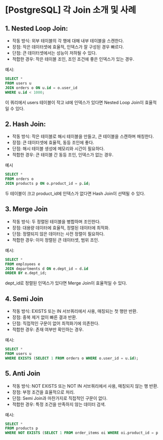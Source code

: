 # [PostgreSQL] 각 Join 소개 및 사례


## 1. Nested Loop Join:

- 작동 방식: 외부 테이블의 각 행에 대해 내부 테이블을 스캔한다.
- 장점: 작은 데이터셋에 효율적, 인덱스가 잘 구성된 경우 빠르다.
- 단점: 큰 데이터셋에서는 성능이 저하될 수 있다.
- 적합한 경우: 작은 테이블 조인, 조인 조건에 좋은 인덱스가 있는 경우.
   
예시:
```sql
SELECT * 
FROM users u 
JOIN orders o ON u.id = o.user_id 
WHERE u.id < 1000;
```

이 쿼리에서 users 테이블이 작고 id에 인덱스가 있다면 Nested Loop Join이 효율적일 수 있다.

## 2. Hash Join:

- 작동 방식: 작은 테이블로 해시 테이블을 만들고, 큰 테이블을 스캔하며 매칭한다.
- 장점: 큰 데이터셋에 효율적, 동등 조인에 좋다.
- 단점: 해시 테이블 생성에 메모리와 시간이 필요하다.
- 적합한 경우: 큰 테이블 간 동등 조인, 인덱스가 없는 경우.

예시

```sql
SELECT * 
FROM orders o 
JOIN products p ON o.product_id = p.id;
```
두 테이블이 크고 product_id에 인덱스가 없다면 Hash Join이 선택될 수 있다.

## 3. Merge Join

- 작동 방식: 두 정렬된 테이블을 병합하며 조인한다.
- 장점: 대용량 데이터에 효율적, 정렬된 데이터에 최적화.
- 단점: 정렬되지 않은 데이터는 사전 정렬이 필요하다.
- 적합한 경우: 이미 정렬된 큰 데이터셋, 범위 조인.

예시:
```sql
SELECT * 
FROM employees e 
JOIN departments d ON e.dept_id = d.id 
ORDER BY e.dept_id;
```
dept_id로 정렬된 인덱스가 있다면 Merge Join이 효율적일 수 있다.

## 4. Semi Join

- 작동 방식: EXISTS 또는 IN 서브쿼리에서 사용, 매칭되는 첫 행만 반환.
- 장점: 중복 제거 없이 빠른 결과 반환.
- 단점: 직접적인 구문이 없어 최적화기에 의존한다.
- 적합한 경우: 존재 여부만 확인하는 경우.

예시:
```sql
SELECT * 
FROM users u 
WHERE EXISTS (SELECT 1 FROM orders o WHERE o.user_id = u.id);
   ```

## 5. Anti Join

- 작동 방식: NOT EXISTS 또는 NOT IN 서브쿼리에서 사용, 매칭되지 않는 행 반환.
- 장점: 부정 조건을 효율적으로 처리.
- 단점: Semi Join과 마찬가지로 직접적인 구문이 없다.
- 적합한 경우: 특정 조건을 만족하지 않는 데이터 검색.

예시:
```sql
SELECT * 
FROM products p 
WHERE NOT EXISTS (SELECT 1 FROM order_items oi WHERE oi.product_id = p.id);
```

